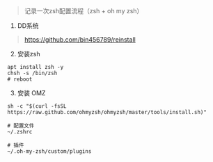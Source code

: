 > 记录一次zsh配置流程（zsh + oh my zsh）

1. DD系统

> https://github.com/bin456789/reinstall

2. 安装zsh

```
apt install zsh -y
chsh -s /bin/zsh
# reboot

```

3. 安装 OMZ

```
sh -c "$(curl -fsSL https://raw.github.com/ohmyzsh/ohmyzsh/master/tools/install.sh)"

# 配置文件
~/.zshrc

# 插件
~/.oh-my-zsh/custom/plugins
```



